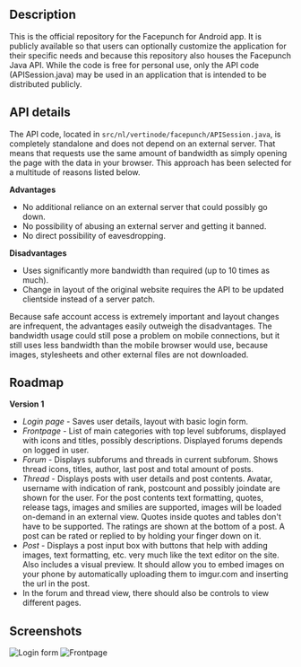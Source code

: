 Description
---------------------

This is the official repository for the Facepunch for Android app. It is publicly available so that users can optionally customize the application for their specific needs and because this repository also houses the Facepunch Java API. While the code is free for personal use, only the API code (APISession.java) may be used in an application that is intended to be distributed publicly.

API details
---------------------

The API code, located in `src/nl/vertinode/facepunch/APISession.java`, is completely standalone and does not depend on an external server. That means that requests use the same amount of bandwidth as simply opening the page with the data in your browser. This approach has been selected for a multitude of reasons listed below.

**Advantages**

+ No additional reliance on an external server that could possibly go down.
+ No possibility of abusing an external server and getting it banned.
+ No direct possibility of eavesdropping.

**Disadvantages**

+ Uses significantly more bandwidth than required (up to 10 times as much).
+ Change in layout of the original website requires the API to be updated clientside instead of a server patch.

Because safe account access is extremely important and layout changes are infrequent, the advantages easily outweigh the disadvantages. The bandwidth usage could still pose a problem on mobile connections, but it still uses less bandwidth than the mobile browser would use, because images, stylesheets and other external files are not downloaded.

Roadmap
---------------------

**Version 1**

+ *Login page* - Saves user details, layout with basic login form.
+ *Frontpage* - List of main categories with top level subforums, displayed with icons and titles, possibly descriptions. Displayed forums depends on logged in user.
+ *Forum* - Displays subforums and threads in current subforum. Shows thread icons, titles, author, last post and total amount of posts.
+ *Thread* - Displays posts with user details and post contents. Avatar, username with indication of rank, postcount and possibly joindate are shown for the user. For the post contents text formatting, quotes, release tags, images and smilies are supported, images will be loaded on-demand in an external view. Quotes inside quotes and tables don't have to be supported. The ratings are shown at the bottom of a post. A post can be rated or replied to by holding your finger down on it.
+ *Post* - Displays a post input box with buttons that help with adding images, text formatting, etc. very much like the text editor on the site. Also includes a visual preview. It should allow you to embed images on your phone by automatically uploading them to imgur.com and inserting the url in the post.
+ In the forum and thread view, there should also be controls to view different pages.

Screenshots
---------------------

![Login form](http://i.imgur.com/m8v58.png) ![Frontpage](http://i.imgur.com/M2qB1.png)